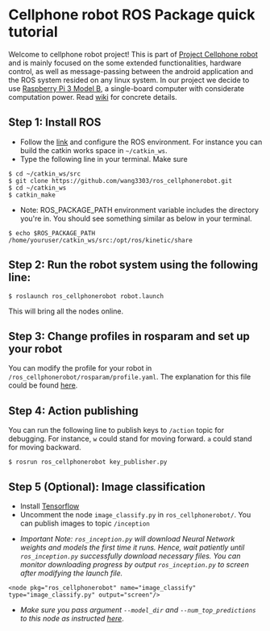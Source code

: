 # Cellphone robot ROS Package quick tutorial
Welcome to cellphone robot project! This is part of [Project Cellphone robot](https://github.com/AGKhalil/Cellphone_Robot/wiki) and is mainly focused on the some extended functionalities, hardware control, as well as  message-passing between the android application and the ROS system resided on any linux system. In our project we decide to use [Raspberry Pi 3 Model B](https://www.raspberrypi.org/products/raspberry-pi-3-model-b/), a single-board computer with considerate computation power. Read [wiki](https://github.com/wang3303/ros_cellphonerobot/wiki) for concrete details.
## Step 1: Install ROS
* Follow the [link](http://wiki.ros.org/ROS/Tutorials/InstallingandConfiguringROSEnvironment) and configure the ROS environment. For instance you can build the catkin works space in `~/catkin_ws`.
* Type the following line in your terminal. Make sure 
```
$ cd ~/catkin_ws/src
$ git clone https://github.com/wang3303/ros_cellphonerobot.git
$ cd ~/catkin_ws
$ catkin_make
```
* Note: ROS_PACKAGE_PATH environment variable includes the directory you're in. You should see something similar as below in your terminal.
```
$ echo $ROS_PACKAGE_PATH
/home/youruser/catkin_ws/src:/opt/ros/kinetic/share
```
## Step 2: Run the robot system using the following line:

```
$ roslaunch ros_cellphonerobot robot.launch
```

This will bring all the nodes online.

## Step 3: Change profiles in rosparam and set up your robot

You can modify the profile for your robot in `/ros_cellphonerobot/rosparam/profile.yaml`. The explanation for this file could be found [here](https://github.com/wang3303/ros_cellphonerobot/wiki/Resume).

## Step 4: Action publishing

You can run the following line to publish keys to `/action` topic for debugging. For instance, `w` could stand for moving forward. `a` could stand for moving backward.
```
$ rosrun ros_cellphonerobot key_publisher.py
```

## Step 5 (Optional): Image classification
* Install [Tensorflow](https://github.com/samjabrahams/tensorflow-on-raspberry-pi)
* Uncomment the node `image_classify.py` in `ros_cellphonerobot/`.
You can publish images to topic `/inception` 

+ *Important Note: `ros_inception.py` will download Neural Network weights and models the first time it runs. Hence, wait patiently until `ros_inception.py` successfully download necessary files. You can monitor downloading progress by output `ros_inception.py` to screen after modifying the launch file.*
```
<node pkg="ros_cellphonerobot" name="image_classify" type="image_classify.py" output="screen"/>
```
+ *Make sure you pass argument `--model_dir` and `--num_top_predictions` to this node as instructed [here](http://wiki.ros.org/roslaunch/XML/node)*.

